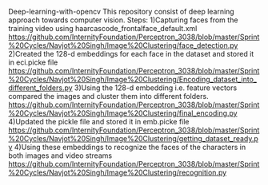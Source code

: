 Deep-learning-with-opencv
This repository consist of deep learning approach towards computer vision.
Steps:
1)Capturing faces from the training video using haarcascode_frontalface_default.xml
https://github.com/InternityFoundation/Perceptron_3038/blob/master/Sprint%20Cycles/Navjot%20Singh/Image%20Clustering/face_detection.py
2)Created the 128-d embeddings for each face in the dataset and stored it in eci.picke file 
https://github.com/InternityFoundation/Perceptron_3038/blob/master/Sprint%20Cycles/Navjot%20Singh/Image%20Clustering/Encoding_dataset_into_different_folders.py
3)Using the 128-d embedding i.e. feature vectors compared the images and cluster them into different folders.
https://github.com/InternityFoundation/Perceptron_3038/blob/master/Sprint%20Cycles/Navjot%20Singh/Image%20Clustering/final_encoding.py
4)Updated the pickle file and stored it in emb.picke file 
https://github.com/InternityFoundation/Perceptron_3038/blob/master/Sprint%20Cycles/Navjot%20Singh/Image%20Clustering/getting_dataset_ready.py
4)Using these embeddings to recognize the faces of the characters in both images and video streams
https://github.com/InternityFoundation/Perceptron_3038/blob/master/Sprint%20Cycles/Navjot%20Singh/Image%20Clustering/recognition.py
